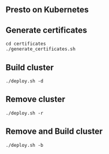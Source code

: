 ## Presto on Kubernetes

## Generate certificates 

```
cd certificates
./generate_certificates.sh
```

## Build cluster

```
./deploy.sh -d
```

## Remove cluster

```
./deploy.sh -r
```

## Remove and Build cluster

```
./deploy.sh -b
```
